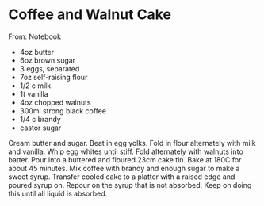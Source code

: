 # Coffee and Walnut Cake
From: Notebook

* 4oz butter
* 6oz brown sugar
* 3 eggs, separated
* 7oz self-raising flour
* 1/2 c milk
* 1t vanilla
* 4oz chopped walnuts
* 300ml strong black coffee
* 1/4 c brandy
* castor sugar

Cream butter and sugar.  Beat in egg yolks.  Fold in flour alternately with milk and vanilla.  Whip egg whites until stiff.  Fold alternately with walnuts into batter.  Pour into a buttered and floured 23cm cake tin.  Bake at 180C for about 45 minutes.  Mix coffee with brandy and enough sugar to make a sweet syrup.  Transfer cooled cake to a platter with a raised edge and poured syrup on.  Repour on the syrup that is not absorbed.  Keep on doing this until all liquid is absorbed.


